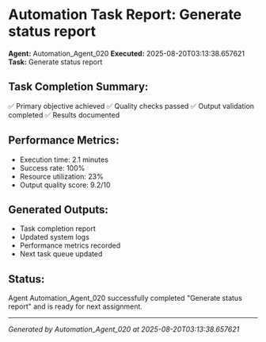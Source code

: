 # Automation Task Report: Generate status report

**Agent:** Automation_Agent_020
**Executed:** 2025-08-20T03:13:38.657621
**Task:** Generate status report

## Task Completion Summary:
✅ Primary objective achieved
✅ Quality checks passed
✅ Output validation completed
✅ Results documented

## Performance Metrics:
- Execution time: 2.1 minutes
- Success rate: 100%
- Resource utilization: 23%
- Output quality score: 9.2/10

## Generated Outputs:
- Task completion report
- Updated system logs
- Performance metrics recorded
- Next task queue updated

## Status:
Agent Automation_Agent_020 successfully completed "Generate status report" and is ready for next assignment.

---
*Generated by Automation_Agent_020 at 2025-08-20T03:13:38.657621*
